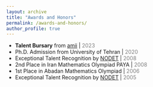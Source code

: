 ```yaml
---
layout: archive
title: "Awards and Honors"
permalink: /awards-and-honors/
author_profile: true
---
```



* **Talent Bursary** from [amii](https://www.amii.ca) | <span style="color:grey;">2023</span>
* Ph.D. Admission from University of Tehran | <span style="color:grey;">2020</span>
* Exceptional Talent Recognition by [NODET](http://www.nodet.net) | <span style="color:grey;">2008</span>
* 2nd Place in Iran Mathematics Olympiad PAYA | <span style="color:grey;">2008</span>
* 1st Place in Abadan Mathematics Olympiad | <span style="color:grey;">2006</span>
* Exceptional Talent Recognition by [NODET](http://www.nodet.net) | <span style="color:grey;">2005</span>
